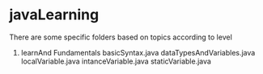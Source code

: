 # javaLearning
There are some specific folders based on topics according to level

1. learnAnd Fundamentals
basicSyntax.java
dataTypesAndVariables.java
localVariable.java
intanceVariable.java
staticVariable.java